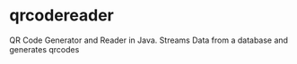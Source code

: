 # qrcodereader
QR Code Generator and Reader in Java. Streams Data from a database and generates qrcodes
